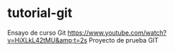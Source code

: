 # tutorial-git
Ensayo de curso Git   https://www.youtube.com/watch?v=HiXLkL42tMU&amp;t=2s
Proyecto de prueba GIT
